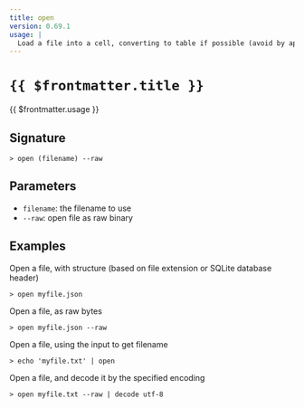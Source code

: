 ```yaml
---
title: open
version: 0.69.1
usage: |
  Load a file into a cell, converting to table if possible (avoid by appending '--raw').
---
```


# <code>{{ $frontmatter.title }}</code>

<div style='white-space: pre-wrap;'>{{ $frontmatter.usage }}</div>

## Signature

```> open (filename) --raw```

## Parameters

 -  `filename`: the filename to use
 -  `--raw`: open file as raw binary

## Examples

Open a file, with structure (based on file extension or SQLite database header)
```shell
> open myfile.json
```

Open a file, as raw bytes
```shell
> open myfile.json --raw
```

Open a file, using the input to get filename
```shell
> echo 'myfile.txt' | open
```

Open a file, and decode it by the specified encoding
```shell
> open myfile.txt --raw | decode utf-8
```
